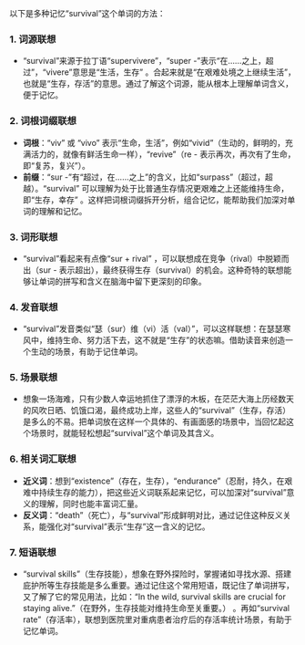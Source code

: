 以下是多种记忆“survival”这个单词的方法：

### 1. 词源联想
 - “survival”来源于拉丁语“supervivere”，“super -”表示“在……之上，超过”，“vivere”意思是“生活，生存” 。合起来就是“在艰难处境之上继续生活”，也就是“生存，存活”的意思。通过了解这个词源，能从根本上理解单词含义，便于记忆。

### 2. 词根词缀联想
 - **词根**：“viv” 或 “vivo” 表示“生命，生活”，例如“vivid”（生动的，鲜明的，充满活力的，就像有鲜活生命一样），“revive”（re - 表示再次，再次有了生命，即“复苏，复兴”）。
 - **前缀**：“sur -”有“超过，在……之上”的含义，比如“surpass”（超过，超越）。“survival” 可以理解为处于比普通生存情况更艰难之上还能维持生命，即“生存，幸存” 。这样把词根词缀拆开分析，组合记忆，能帮助我们加深对单词的理解和记忆。

### 3. 词形联想
 - “survival”看起来有点像“sur + rival” ，可以联想成在竞争（rival）中脱颖而出（sur - 表示超出），最终获得生存（survival）的机会。这种奇特的联想能够让单词的拼写和含义在脑海中留下更深刻的印象。

### 4. 发音联想
 - “survival”发音类似“瑟（sur）维（vi）活（val）”，可以这样联想：在瑟瑟寒风中，维持生命、努力活下去，这不就是“生存”的状态嘛。借助读音来创造一个生动的场景，有助于记住单词。

### 5. 场景联想
 - 想象一场海难，只有少数人幸运地抓住了漂浮的木板，在茫茫大海上历经数天的风吹日晒、饥饿口渴，最终成功上岸，这些人的“survival”（生存，存活）是多么的不易。把单词放在这样一个具体的、有画面感的场景中，当回忆起这个场景时，就能轻松想起“survival”这个单词及其含义。

### 6. 相关词汇联想
 - **近义词**：想到“existence”（存在，生存），“endurance”（忍耐，持久，在艰难中持续生存的能力），把这些近义词联系起来记忆，可以加深对“survival”意义的理解，同时也能丰富词汇量。
 - **反义词**：“death”（死亡），与“survival”形成鲜明对比，通过记住这种反义关系，能强化对“survival”表示“生存”这一含义的记忆。

### 7. 短语联想
 - “survival skills”（生存技能），想象在野外探险时，掌握诸如寻找水源、搭建庇护所等生存技能是多么重要。通过记住这个常用短语，既记住了单词拼写，又了解了它的常见用法，比如：“In the wild, survival skills are crucial for staying alive.”（在野外，生存技能对维持生命至关重要。） 。再如“survival rate”（存活率），联想到医院里对重病患者治疗后的存活率统计场景，有助于记忆单词。 